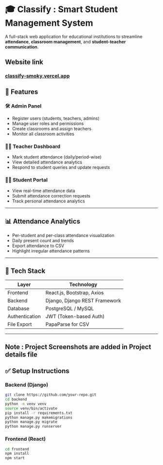 # 🎓 Classify : Smart Student Management System

A full-stack web application for educational institutions to streamline **attendance**, **classroom management**, and **student-teacher communication**.

## Website link

### [classify-smoky.vercel.app](https://classify-smoky.vercel.app/)

## 🚀 Features

### 🛠️ Admin Panel
- Register users (students, teachers, admins)
- Manage user roles and permissions
- Create classrooms and assign teachers
- Monitor all classroom activities

### 👨‍🏫 Teacher Dashboard
- Mark student attendance (daily/period-wise)
- View detailed attendance analytics
- Respond to student queries and update requests

### 👨‍🎓 Student Portal
- View real-time attendance data
- Submit attendance correction requests
- Track personal attendance analytics

---

## 📊 Attendance Analytics
- Per-student and per-class attendance visualization
- Daily present count and trends
- Export attendance to CSV
- Highlight irregular attendance patterns

---

## 🧰 Tech Stack

| Layer         | Technology                     |
|---------------|---------------------------------|
| Frontend      | React.js, Bootstrap, Axios      |
| Backend       | Django, Django REST Framework   |
| Database      | PostgreSQL / MySQL              |
| Authentication| JWT (Token-based Auth)          |
| File Export   | PapaParse for CSV               |

---


## Note :  Project Screenshots are added in Project details file


## ✅ Setup Instructions

### Backend (Django)

```bash
git clone https://github.com/your-repo.git
cd backend
python -m venv venv
source venv/bin/activate
pip install -r requirements.txt
python manage.py makemigrations
python manage.py migrate
python manage.py runserver

```


### Frontend (React)

```bash
cd frontend
npm install
npm start
```